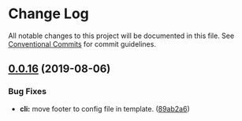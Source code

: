 # Change Log

All notable changes to this project will be documented in this file.
See [Conventional Commits](https://conventionalcommits.org) for commit guidelines.

## [0.0.16](https://github.com/YvesCoding/antdsite/compare/antdsite-cli@0.0.15...antdsite-cli@0.0.16) (2019-08-06)


### Bug Fixes

* **cli:** move footer to config file in template. ([89ab2a6](https://github.com/YvesCoding/antdsite/commit/89ab2a6))
